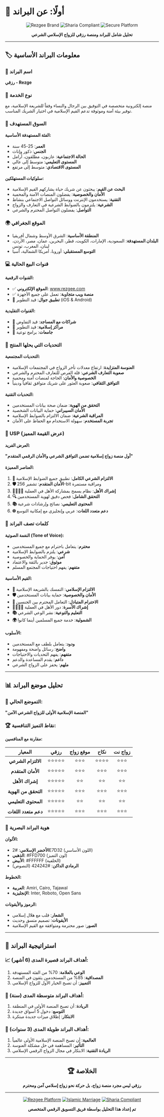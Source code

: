 # 🧵 أولًا: عن البراند

<div align="center">

![Rezgee Brand](https://img.shields.io/badge/Rezgee-Islamic_Marriage_Platform-green?style=for-the-badge&logo=heart)
![Sharia Compliant](https://img.shields.io/badge/Sharia-Compliant-gold?style=for-the-badge&logo=shield)
![Secure Platform](https://img.shields.io/badge/Secure-Platform-blue?style=for-the-badge&logo=lock)

**تحليل شامل للبراند ومنصة رزقي للزواج الإسلامي الشرعي**

</div>

---

## 🏷️ معلومات البراند الأساسية

### 📛 **اسم البراند**
**رزقي - Rezge**

### 🎯 **نوع الخدمة**
منصة إلكترونية متخصصة في التوفيق بين الرجال والنساء وفقاً للشريعة الإسلامية، مع توفير بيئة آمنة وموثوقة تدعم القيم الإسلامية في اختيار الشريك المناسب.

### 👥 **السوق المستهدف**

#### **الفئة المستهدفة الأساسية:**
- **العمر**: 25-45 سنة
- **الجنس**: ذكور وإناث
- **الحالة الاجتماعية**: عازبون، مطلقون، أرامل
- **المستوى التعليمي**: متوسط إلى عالي
- **المستوى الاقتصادي**: متوسط إلى مرتفع

#### **سلوكيات المستهلكين:**
- **البحث عن القيم**: يبحثون عن شريك حياة يشاركهم القيم الإسلامية
- **الأمان والخصوصية**: يفضلون المنصات الآمنة والمحمية
- **التقنية**: يستخدمون الإنترنت ووسائل التواصل الاجتماعي بنشاط
- **الشرعية**: يلتزمون بالضوابط الشرعية في التعارف والزواج
- **التواصل**: يفضلون التواصل المحترم والشرعي

### 🌍 **الموقع الجغرافي**
- **المنطقة الأساسية**: الشرق الأوسط وشمال أفريقيا
- **البلدان المستهدفة**: السعودية، الإمارات، الكويت، قطر، البحرين، عمان، مصر، الأردن، لبنان، المغرب، تونس
- **التوسع المستقبلي**: أوروبا، أمريكا الشمالية، آسيا

### 💻 **قنوات البيع الحالية**

#### **القنوات الرقمية:**
- ✅ **الموقع الإلكتروني**: www.rezgee.com
- ✅ **منصة ويب متجاوبة**: تعمل على جميع الأجهزة
- 🔄 **تطبيق جوال**: قيد التطوير (iOS & Android)

#### **القنوات التقليدية:**
- 🔄 **شراكات مع المساجد**: قيد التفاوض
- 🔄 **مراكز إسلامية**: قيد التطوير
- 🔄 **جامعات**: برامج توعية

### 🎯 **التحديات التي يحلها المنتج**

#### **التحديات المجتمعية:**
- **العنوسة المتزايدة**: ارتفاع معدلات تأخر الزواج في المجتمعات الإسلامية
- **صعوبة التعارف الشرعي**: قلة الفرص للتعارف المحترم والشرعي
- **الخصوصية والأمان**: الحاجة لمنصات آمنة ومحمية
- **التوافق الثقافي**: صعوبة العثور على شريك متوافق ثقافياً ودينياً

#### **التحديات التقنية:**
- **التحقق من الهوية**: ضمان صحة بيانات المستخدمين
- **الأمان السيبراني**: حماية البيانات الشخصية
- **المراقبة الشرعية**: ضمان الالتزام بالضوابط الإسلامية
- **تجربة المستخدم**: سهولة الاستخدام مع الحفاظ على الأمان

### 💎 **USP (عرض القيمة المميز)**

#### **العرض الفريد:**
**"أول منصة زواج إسلامية تضمن التوافق الشرعي والأمان الرقمي المتقدم"**

#### **العناصر المميزة:**
1. **🕌 الالتزام الشرعي الكامل**: تطبيق جميع الضوابط الإسلامية
2. **🛡️ الأمان المتقدم**: تشفير 256-bit ومراقبة مستمرة
3. **👨‍👩‍👧‍👦 إشراك الأهل**: نظام يسمح بمشاركة الأهل في العملية
4. **🔍 التحقق الشامل**: فحص دقيق لهوية المستخدمين
5. **📚 المحتوى التعليمي**: نصائح وإرشادات شرعية
6. **🌐 دعم متعدد اللغات**: عربي وإنجليزي مع إمكانية التوسع

### 🎨 **كلمات تصف البراند**

#### **النغمة الصوتية (Tone of Voice):**
- **محترم**: يتعامل باحترام مع جميع المستخدمين
- **شرعي**: يلتزم بالضوابط الإسلامية
- **آمن**: يوفر الحماية والخصوصية
- **موثوق**: جدير بالثقة والاعتماد
- **متفهم**: يفهم احتياجات المجتمع المسلم

#### **القيم الأساسية:**
- **🕌 الالتزام الإسلامي**: التمسك بالشريعة الإسلامية
- **🛡️ الأمان والخصوصية**: حماية بيانات المستخدمين
- **🤝 الاحترام المتبادل**: التعامل المحترم بين الجنسين
- **👨‍👩‍👧‍👦 إشراك الأسرة**: دور الأهل في العملية
- **📚 التعليم والتوعية**: نشر الوعي الشرعي
- **🌍 الشمولية**: خدمة جميع المسلمين أينما كانوا

#### **الأسلوب:**
- **ودود**: يتعامل بلطف مع المستخدمين
- **واضح**: رسائل واضحة ومفهومة
- **متفهم**: يفهم التحديات والاحتياجات
- **داعم**: يقدم المساعدة والدعم
- **ملهم**: يحفز على الزواج الشرعي

---

## 📊 **تحليل موضع البراند**

### 🎯 **التموضع الحالي:**
**"المنصة الإسلامية الأولى للزواج الشرعي الآمن"**

### 🏆 **نقاط التميز التنافسية:**

#### **مقارنة مع المنافسين:**

| المعيار | رزقي | موقع زواج | نكاح | زواج نت |
|:---:|:---:|:---:|:---:|:---:|
| **الالتزام الشرعي** | ⭐⭐⭐⭐⭐ | ⭐⭐⭐ | ⭐⭐⭐⭐ | ⭐⭐⭐ |
| **الأمان المتقدم** | ⭐⭐⭐⭐⭐ | ⭐⭐⭐ | ⭐⭐⭐ | ⭐⭐⭐ |
| **إشراك الأهل** | ⭐⭐⭐⭐⭐ | ⭐⭐ | ⭐⭐ | ⭐⭐ |
| **التحقق من الهوية** | ⭐⭐⭐⭐⭐ | ⭐⭐⭐ | ⭐⭐⭐ | ⭐⭐⭐ |
| **المحتوى التعليمي** | ⭐⭐⭐⭐⭐ | ⭐⭐ | ⭐⭐ | ⭐⭐ |
| **دعم متعدد اللغات** | ⭐⭐⭐⭐⭐ | ⭐⭐⭐ | ⭐⭐⭐ | ⭐⭐⭐ |

### 🎨 **هوية البراند البصرية**

#### **الألوان:**
- **الأخضر الإسلامي**: #2E7D32 (اللون الأساسي)
- **الذهبي**: #FFD700 (لون التميز)
- **الأبيض**: #FFFFFF (الخلفية)
- **الرمادي الداكن**: #424242 (النصوص)

#### **الخطوط:**
- **العربية**: Amiri, Cairo, Tajawal
- **الإنجليزية**: Inter, Roboto, Open Sans

#### **الرموز والأيقونات:**
- **الشعار**: قلب مع هلال إسلامي
- **الأيقونات**: تصميم متسق وحديث
- **الصور**: صور محترمة ومتوافقة مع القيم الإسلامية

---

## 🎯 **استراتيجية البراند**

### 📈 **أهداف البراند قصيرة المدى (6 أشهر):**
1. **الوعي بالعلامة**: 70% من الفئة المستهدفة
2. **المصداقية**: 85% من المستخدمين يثقون في المنصة
3. **التمييز**: أن تصبح الخيار الأول للزواج الإسلامي

### 🚀 **أهداف البراند متوسطة المدى (سنة):**
1. **الريادة**: أن تصبح المنصة الأولى في المنطقة
2. **التوسع**: دخول 5 أسواق جديدة
3. **الابتكار**: إطلاق ميزات جديدة مبتكرة

### 🌟 **أهداف البراند طويلة المدى (3 سنوات):**
1. **العالمية**: أن تصبح المنصة الإسلامية الأولى عالمياً
2. **التأثير**: المساهمة في حل مشكلة العنوسة
3. **الريادة التقنية**: الابتكار في مجال الزواج الرقمي الإسلامي

---

<div align="center">

## 🏆 **الخلاصة**

**رزقي ليس مجرد منصة زواج، بل حركة نحو زواج إسلامي آمن ومحترم**

---

[![Rezgee Platform](https://img.shields.io/badge/Rezgee-Platform-green?style=for-the-badge&logo=heart)](https://rezgee.com)
[![Islamic Marriage](https://img.shields.io/badge/Islamic-Marriage-gold?style=for-the-badge&logo=shield)](https://rezgee.com)
[![Sharia Compliant](https://img.shields.io/badge/Sharia-Compliant-blue?style=for-the-badge&logo=check)](https://rezgee.com)

**تم إعداد هذا التحليل بواسطة فريق التسويق الرقمي المتخصص**

</div>

